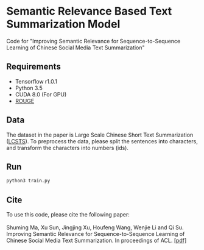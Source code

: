 # Semantic Relevance Based Text Summarization Model
Code for "Improving Semantic Relevance for Sequence-to-Sequence Learning of Chinese Social Media Text Summarization"
## Requirements
* Tensorflow r1.0.1
* Python 3.5
* CUDA 8.0 (For GPU)
* [ROUGE](http://research.microsoft.com/~cyl/download/ROUGE-1.5.5.tgz)
## Data
The dataset in the paper is Large Scale Chinese Short Text Summarization ([LCSTS](http://icrc.hitsz.edu.cn/Article/show/139.html)).
To preprocess the data, please split the sentences into characters, and transform the characters into numbers (ids).
## Run
```bash
python3 train.py
```
## Cite
To use this code, please cite the following paper:<br><br>
Shuming Ma, Xu Sun, Jingjing Xu, Houfeng Wang, Wenjie Li and Qi Su. 
Improving Semantic Relevance for Sequence-to-Sequence Learning of Chinese Social Media Text Summarization. In proceedings of ACL.
[[pdf]](https://arxiv.org/pdf/1706.02459.pdf)
